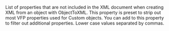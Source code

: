 ﻿List of properties that are not included in the XML document when creating XML from an object with ObjectToXML. This property is preset to strip out most VFP properties used for Custom objects. You can add to this property to filter out additional properties. Lower case values separated by commas.
